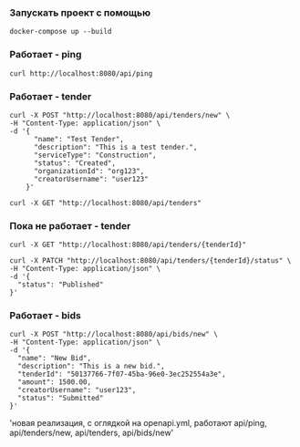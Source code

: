 ### Запускать проект с помощью 
```
docker-compose up --build
```
### Работает - ping 
```
curl http://localhost:8080/api/ping
```

### Работает - tender
```
curl -X POST "http://localhost:8080/api/tenders/new" \
-H "Content-Type: application/json" \
-d '{
      "name": "Test Tender",
      "description": "This is a test tender.",
      "serviceType": "Construction",
      "status": "Created",
      "organizationId": "org123",
      "creatorUsername": "user123"
    }'
```
```
curl -X GET "http://localhost:8080/api/tenders"
```

### Пока не работает - tender
```
curl -X GET "http://localhost:8080/api/tenders/{tenderId}"
```
```
curl -X PATCH "http://localhost:8080/api/tenders/{tenderId}/status" \
-H "Content-Type: application/json" \
-d '{
  "status": "Published"
}'
```

### Работает - bids
```
curl -X POST "http://localhost:8080/api/bids/new" \
-H "Content-Type: application/json" \
-d '{
  "name": "New Bid",
  "description": "This is a new bid.",
  "tenderId": "50137766-7f07-45ba-96e0-3ec252554a3e",
  "amount": 1500.00,
  "creatorUsername": "user123",
  "status": "Submitted"
}'
```



'новая реализация, с оглядкой на openapi.yml, работают api/ping, api/tenders/new, api/tenders, api/bids/new'